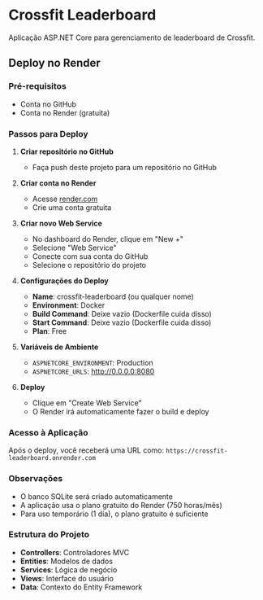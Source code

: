 # Crossfit Leaderboard

Aplicação ASP.NET Core para gerenciamento de leaderboard de Crossfit.

## Deploy no Render

### Pré-requisitos
- Conta no GitHub
- Conta no Render (gratuita)

### Passos para Deploy

1. **Criar repositório no GitHub**
   - Faça push deste projeto para um repositório no GitHub

2. **Criar conta no Render**
   - Acesse [render.com](https://render.com)
   - Crie uma conta gratuita

3. **Criar novo Web Service**
   - No dashboard do Render, clique em "New +"
   - Selecione "Web Service"
   - Conecte com sua conta do GitHub
   - Selecione o repositório do projeto

4. **Configurações do Deploy**
   - **Name**: crossfit-leaderboard (ou qualquer nome)
   - **Environment**: Docker
   - **Build Command**: Deixe vazio (Dockerfile cuida disso)
   - **Start Command**: Deixe vazio (Dockerfile cuida disso)
   - **Plan**: Free

5. **Variáveis de Ambiente**
   - `ASPNETCORE_ENVIRONMENT`: Production
   - `ASPNETCORE_URLS`: http://0.0.0.0:8080

6. **Deploy**
   - Clique em "Create Web Service"
   - O Render irá automaticamente fazer o build e deploy

### Acesso à Aplicação
Após o deploy, você receberá uma URL como: `https://crossfit-leaderboard.onrender.com`

### Observações
- O banco SQLite será criado automaticamente
- A aplicação usa o plano gratuito do Render (750 horas/mês)
- Para uso temporário (1 dia), o plano gratuito é suficiente

### Estrutura do Projeto
- **Controllers**: Controladores MVC
- **Entities**: Modelos de dados
- **Services**: Lógica de negócio
- **Views**: Interface do usuário
- **Data**: Contexto do Entity Framework 